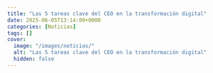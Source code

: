 ```yaml
---
title: "Las 5 tareas clave del CEO en la transformación digital"
date: 2025-06-05T13:14:09+0000
categories: [Noticias]
tags: []
cover:
  image: "/images/noticias/"
  alt: "Las 5 tareas clave del CEO en la transformación digital"
  hidden: false
---
```



